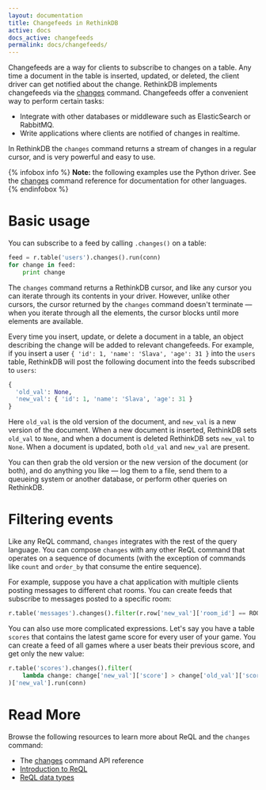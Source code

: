 ```yaml
---
layout: documentation
title: Changefeeds in RethinkDB
active: docs
docs_active: changefeeds
permalink: docs/changefeeds/
---
```


Changefeeds are a way for clients to subscribe to changes on a
table. Any time a document in the table is inserted, updated, or
deleted, the client driver can get notified about the
change. RethinkDB implements changefeeds via the
[changes](/api/python/changes) command. Changefeeds offer a
convenient way to perform certain tasks:

- Integrate with other databases or middleware such as ElasticSearch or RabbitMQ.
- Write applications where clients are notified of changes in realtime.

In RethinkDB the `changes` command returns a stream of changes in a
regular cursor, and is very powerful and easy to use.

{% infobox info %}
<strong>Note:</strong> the following examples use the Python
driver. See the [changes](/api/python/changes/) command reference
for documentation for other languages.
{% endinfobox %}

# Basic usage #

You can subscribe to a feed by calling `.changes()` on a table:

```python
feed = r.table('users').changes().run(conn)
for change in feed:
    print change
```

The `changes` command returns a RethinkDB cursor, and like any cursor
you can iterate through its contents in your driver. However, unlike
other cursors, the cursor returned by the `changes` command doesn't
terminate &mdash; when you iterate through all the elements, the
cursor blocks until more elements are available.

Every time you insert, update, or delete a document in a table, an
object describing the change will be added to relevant
changefeeds. For example, if you insert a user `{ 'id': 1, 'name':
'Slava', 'age': 31 }` into the `users` table, RethinkDB will post the
following document into the feeds subscribed to `users`:

```python
{
  'old_val': None,
  'new_val': { 'id': 1, 'name': 'Slava', 'age': 31 }
}
```

Here `old_val` is the old version of the document, and `new_val` is a
new version of the document. When a new document is inserted,
RethinkDB sets `old_val` to `None`, and when a document is deleted
RethinkDB sets `new_val` to `None`. When a document is updated, both
`old_val` and `new_val` are present.

You can then grab the old version or the new version of the document
(or both), and do anything you like &mdash; log them to a file, send
them to a queueing system or another database, or perform other
queries on RethinkDB.

# Filtering events #

Like any ReQL command, `changes` integrates with the rest of the query
language. You can compose `changes` with any other ReQL command that
operates on a sequence of documents (with the exception of commands
like `count` and `order_by` that consume the entire sequence).

For example, suppose you have a chat application with multiple clients
posting messages to different chat rooms. You can create feeds that
subscribe to messages posted to a specific room:

```python
r.table('messages').changes().filter(r.row['new_val']['room_id'] == ROOM_ID).run(conn)
```

You can also use more complicated expressions. Let's say you have a
table `scores` that contains the latest game score for every user of
your game. You can create a feed of all games where a user beats their
previous score, and get only the new value:

```python
r.table('scores').changes().filter(
    lambda change: change['new_val']['score'] > change['old_val']['score']
)['new_val'].run(conn)
```

# Read More #

Browse the following resources to learn more about ReQL and the
`changes` command:

- The [changes](/api/python/changes) command API reference
- [Introduction to ReQL](/docs/introduction-to-reql/)
- [ReQL data types](/docs/data-types/)

